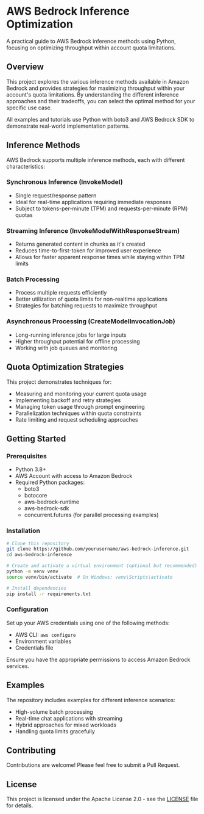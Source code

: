 # AWS Bedrock Inference Optimization

A practical guide to AWS Bedrock inference methods using Python, focusing on optimizing throughput within account quota limitations.

## Overview

This project explores the various inference methods available in Amazon Bedrock and provides strategies for maximizing throughput within your account's quota limitations. By understanding the different inference approaches and their tradeoffs, you can select the optimal method for your specific use case.

All examples and tutorials use Python with boto3 and AWS Bedrock SDK to demonstrate real-world implementation patterns.

## Inference Methods

AWS Bedrock supports multiple inference methods, each with different characteristics:

### Synchronous Inference (InvokeModel)
- Single request/response pattern
- Ideal for real-time applications requiring immediate responses
- Subject to tokens-per-minute (TPM) and requests-per-minute (RPM) quotas

### Streaming Inference (InvokeModelWithResponseStream)
- Returns generated content in chunks as it's created
- Reduces time-to-first-token for improved user experience
- Allows for faster apparent response times while staying within TPM limits

### Batch Processing
- Process multiple requests efficiently
- Better utilization of quota limits for non-realtime applications
- Strategies for batching requests to maximize throughput

### Asynchronous Processing (CreateModelInvocationJob)
- Long-running inference jobs for large inputs
- Higher throughput potential for offline processing
- Working with job queues and monitoring

## Quota Optimization Strategies

This project demonstrates techniques for:

- Measuring and monitoring your current quota usage
- Implementing backoff and retry strategies
- Managing token usage through prompt engineering
- Parallelization techniques within quota constraints
- Rate limiting and request scheduling approaches

## Getting Started

### Prerequisites

- Python 3.8+
- AWS Account with access to Amazon Bedrock
- Required Python packages:
  - boto3
  - botocore
  - aws-bedrock-runtime
  - aws-bedrock-sdk
  - concurrent.futures (for parallel processing examples)

### Installation

```bash
# Clone this repository
git clone https://github.com/yourusername/aws-bedrock-inference.git
cd aws-bedrock-inference

# Create and activate a virtual environment (optional but recommended)
python -m venv venv
source venv/bin/activate  # On Windows: venv\Scripts\activate

# Install dependencies
pip install -r requirements.txt
```

### Configuration

Set up your AWS credentials using one of the following methods:
- AWS CLI: `aws configure`
- Environment variables
- Credentials file

Ensure you have the appropriate permissions to access Amazon Bedrock services.

## Examples

The repository includes examples for different inference scenarios:

- High-volume batch processing
- Real-time chat applications with streaming
- Hybrid approaches for mixed workloads
- Handling quota limits gracefully

## Contributing

Contributions are welcome! Please feel free to submit a Pull Request.

## License

This project is licensed under the Apache License 2.0 - see the [LICENSE](LICENSE) file for details.